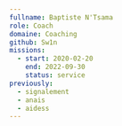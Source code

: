 ```yaml
---
fullname: Baptiste N'Tsama
role: Coach
domaine: Coaching
github: Sw1n
missions:
  - start: 2020-02-20
    end: 2022-09-30
    status: service
previously:
  - signalement
  - anais
  - aidess
---
```

